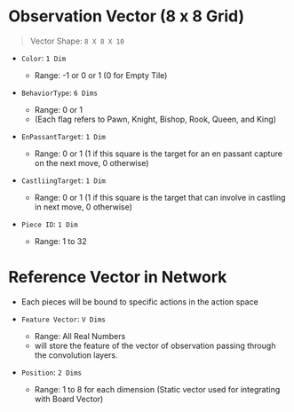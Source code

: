 # Observation Vector (8 x 8 Grid)

> Vector Shape: ```8 X 8 X 10```

- ```Color```: ```1 Dim```
    - Range: -1 or 0 or 1 (0 for Empty Tile)

- ```BehaviorType```: ```6 Dims``` 
    - Range: 0 or 1
    - (Each flag refers to Pawn, Knight, Bishop, Rook, Queen, and King)

- ```EnPassantTarget```: ```1 Dim```
    - Range: 0 or 1 (1 if this square is the target for an en passant capture on the next move, 0 otherwise)

- ```CastliingTarget```: ```1 Dim```
    - Range: 0 or 1 (1 if this square is the target that can involve in castling in next move, 0 otherwise)

- ```Piece ID```: ```1 Dim```
    - Range: 1 to 32

# Reference Vector in Network
- Each pieces will be bound to specific actions in the action space

- ```Feature Vector```: ```V Dims```
    - Range: All Real Numbers
    - will store the feature of the vector of observation passing through the convolution layers.

- ```Position```: ```2 Dims``` 
    - Range: 1 to 8 for each dimension (Static vector used for integrating with Board Vector)